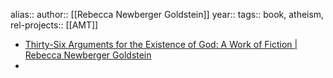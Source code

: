 alias::
author:: [[Rebecca Newberger Goldstein]]
year::
tags:: book, atheism,
rel-projects:: [[AMT]]


- [Thirty-Six Arguments for the Existence of God: A Work of Fiction | Rebecca Newberger Goldstein](https://www.rebeccagoldstein.com/publications/thirty-six-arguments-existence-god-work-fiction)
-
